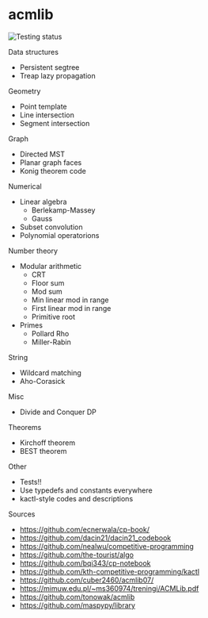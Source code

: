 # acmlib
![Testing status](https://github.com/ahsoltan/acmlib/actions/workflows/verify.yml/badge.svg)

Data structures
- Persistent segtree
- Treap lazy propagation

Geometry
- Point template
- Line intersection
- Segment intersection

Graph
- Directed MST
- Planar graph faces
- Konig theorem code

Numerical
- Linear algebra
  - Berlekamp-Massey
  - Gauss
- Subset convolution
- Polynomial operatorions

Number theory
- Modular arithmetic
  - CRT
  - Floor sum
  - Mod sum
  - Min linear mod in range
  - First linear mod in range
  - Primitive root
- Primes
  - Pollard Rho
  - Miller-Rabin

String
- Wildcard matching
- Aho-Corasick

Misc
- Divide and Conquer DP

Theorems
- Kirchoff theorem
- BEST theorem

Other
- Tests!!
- Use typedefs and constants everywhere
- kactl-style codes and descriptions

Sources
- https://github.com/ecnerwala/cp-book/
- https://github.com/dacin21/dacin21_codebook
- https://github.com/nealwu/competitive-programming
- https://github.com/the-tourist/algo
- https://github.com/bqi343/cp-notebook
- https://github.com/kth-competitive-programming/kactl
- https://github.com/cuber2460/acmlib07/
- https://mimuw.edu.pl/~ms360974/treningi/ACMLib.pdf
- https://github.com/tonowak/acmlib
- https://github.com/maspypy/library

